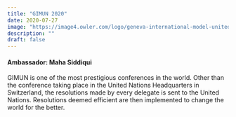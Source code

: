 ```yaml
---
title: "GIMUN 2020"
date: 2020-07-27
image: "https://image4.owler.com/logo/geneva-international-model-united-nations--gimun-_owler_20160229_015413_original.png"
description: ""
draft: false
---
```

#### Ambassador: Maha Siddiqui
GIMUN is one of the most prestigious conferences in the world. Other than the conference taking place in the United Nations Headquarters in Switzerland, the resolutions made by every delegate is sent to the United Nations. Resolutions deemed efficient are then implemented to change the world for the better. 
